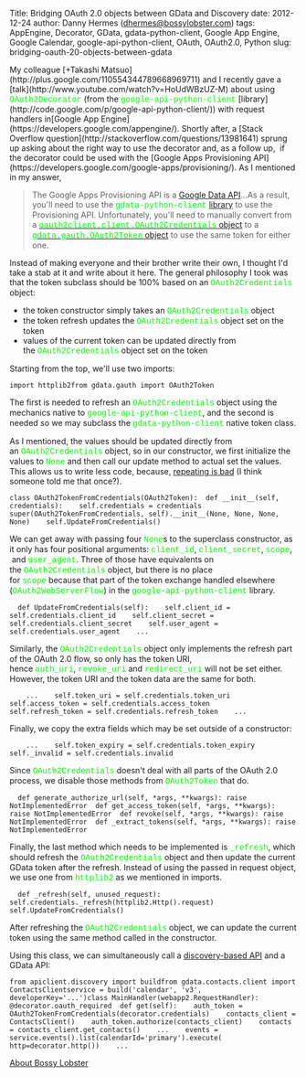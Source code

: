 Title: Bridging OAuth 2.0 objects between GData and Discovery
date: 2012-12-24
author: Danny Hermes (dhermes@bossylobster.com)
tags: AppEngine, Decorator, GData, gdata-python-client, Google App Engine, Google Calendar, google-api-python-client, OAuth, OAuth2.0, Python
slug: bridging-oauth-20-objects-between-gdata

<p>
My colleague [+Takashi
Matsuo](http://plus.google.com/110554344789668969711) and I recently
gave a [talk](http://www.youtube.com/watch?v=HoUdWBzUZ-M) about using
<span
style="color: lime; font-family: Courier New, Courier, monospace;">OAuth2Decorator</span>
(from the <span
style="color: lime; font-family: Courier New, Courier, monospace;">google-api-python-client</span>
[library](http://code.google.com/p/google-api-python-client/)) with
request handlers in[Google App
Engine](https://developers.google.com/appengine/). Shortly after, a
[Stack Overflow question](http://stackoverflow.com/questions/13981641)
sprung up asking about the right way to use the decorator and, as a
follow up,  if the decorator could be used with the [Google Apps
Provisioning
API](https://developers.google.com/google-apps/provisioning/). As I
mentioned in my answer,  

> The Google Apps Provisioning API is a [Google Data
> API](https://developers.google.com/gdata/docs/2.0/reference)...As a
> result, you'll need to use the <span
> style="color: lime; font-family: Courier New, Courier, monospace;">gdata-python-client</span>
> [library](http://code.google.com/p/gdata-python-client/) to use the
> Provisioning API. Unfortunately, you'll need to manually convert from
> a [<span
> style="color: lime; font-family: Courier New, Courier, monospace;">oauth2client.client.OAuth2Credentials</span>
> object](http://code.google.com/p/google-api-python-client/source/browse/oauth2client/client.py?r=efd0ccd31d6c16ddf9f65ba5c31c7033749be0e1#349)
> to a [<span
> style="color: lime; font-family: Courier New, Courier, monospace;">gdata.gauth.OAuth2Token</span>
> object](http://code.google.com/p/gdata-python-client/source/browse/src/gdata/gauth.py?r=cf0208e89433800c713495654774f36d84e894b3#1143)
> to use the same token for either one.

Instead of making everyone and their brother write their own, I thought
I'd take a stab at it and write about it here. The general philosophy I
took was that the token subclass should be 100% based on an <span
style="color: lime; font-family: Courier New, Courier, monospace;">OAuth2Credentials</span>
object:   

-   the token constructor simply takes an <span
    style="color: lime; font-family: 'Courier New', Courier, monospace;">OAuth2Credentials</span> object
-   the token refresh updates the <span
    style="color: lime; font-family: 'Courier New', Courier, monospace;">OAuth2Credentials</span> object
    set on the token
-   values of the current token can be updated directly from the <span
    style="color: lime; font-family: 'Courier New', Courier, monospace;">OAuth2Credentials</span> object
    set on the token

Starting from the top, we'll use two imports:  

~~~~ {.prettyprint style="background-color: white;"}
import httplib2from gdata.gauth import OAuth2Token
~~~~

The first is needed to refresh an <span
style="color: lime; font-family: 'Courier New', Courier, monospace;">OAuth2Credentials</span> object
using the mechanics native to <span
style="color: lime; font-family: 'Courier New', Courier, monospace;">google-api-python-client</span>,
and the second is needed so we may subclass the <span
style="color: lime; font-family: 'Courier New', Courier, monospace;">gdata-python-client</span> native
token class.  
  
As I mentioned, the values should be updated directly from an <span
style="color: lime; font-family: 'Courier New', Courier, monospace;">OAuth2Credentials</span> object,
so in our constructor, we first initialize the values to <span
style="color: lime; font-family: Courier New, Courier, monospace;">None</span>
and then call our update method to actual set the values. This allows us
to write less code, because, [repeating is
bad](http://en.wikipedia.org/wiki/Don't_repeat_yourself) (I think
someone told me that once?).   

~~~~ {.prettyprint style="background-color: white;"}
class OAuth2TokenFromCredentials(OAuth2Token):  def __init__(self, credentials):    self.credentials = credentials    super(OAuth2TokenFromCredentials, self).__init__(None, None, None, None)    self.UpdateFromCredentials()
~~~~

We can get away with passing four <span
style="color: lime; font-family: Courier New, Courier, monospace;">None</span>s
to the superclass constructor, as it only has four positional arguments:
<span
style="color: lime; font-family: Courier New, Courier, monospace;">client\_id</span>, <span
style="color: lime; font-family: 'Courier New', Courier, monospace;">client\_secret</span>,
<span
style="color: lime; font-family: Courier New, Courier, monospace;">scope</span>,
 and <span
style="color: lime; font-family: Courier New, Courier, monospace;">user\_agent</span>.
Three of those have equivalents on the <span
style="color: lime; font-family: 'Courier New', Courier, monospace;">OAuth2Credentials</span> object,
but there is no place for <span
style="color: lime; font-family: 'Courier New', Courier, monospace;">scope</span> because that
part of the token exchange handled elsewhere (<span
style="color: lime; font-family: Courier New, Courier, monospace;">OAuth2WebServerFlow</span>) in
the <span
style="color: lime; font-family: 'Courier New', Courier, monospace;">google-api-python-client</span> library.  

~~~~ {.prettyprint style="background-color: white;"}
  def UpdateFromCredentials(self):    self.client_id = self.credentials.client_id    self.client_secret = self.credentials.client_secret    self.user_agent = self.credentials.user_agent    ...
~~~~

Similarly, the <span
style="color: lime; font-family: 'Courier New', Courier, monospace;">OAuth2Credentials</span> object
only implements the refresh part of the OAuth 2.0 flow, so only has the
token URI, hence <span
style="color: lime; font-family: Courier New, Courier, monospace;">auth\_uri</span>, <span
style="color: lime; font-family: 'Courier New', Courier, monospace;">revoke\_uri</span> and <span
style="color: lime; font-family: Courier New, Courier, monospace;">redirect</span><span
style="color: lime; font-family: 'Courier New', Courier, monospace;">\_uri</span> will
not be set either. However, the token URI and the token data are the
same for both.  

~~~~ {.prettyprint style="background-color: white;"}
    ...    self.token_uri = self.credentials.token_uri    self.access_token = self.credentials.access_token    self.refresh_token = self.credentials.refresh_token    ...
~~~~

Finally, we copy the extra fields which may be set outside of a
constructor:  

~~~~ {.prettyprint style="background-color: white;"}
    ...    self.token_expiry = self.credentials.token_expiry    self._invalid = self.credentials.invalid
~~~~

Since <span
style="color: lime; font-family: 'Courier New', Courier, monospace;">OAuth2Credentials</span> doesn't
deal with all parts of the OAuth 2.0 process, we disable those methods
from <span
style="color: lime; font-family: 'Courier New', Courier, monospace;">OAuth2Token</span> that
do.  

~~~~ {.prettyprint style="background-color: white;"}
  def generate_authorize_url(self, *args, **kwargs): raise NotImplementedError  def get_access_token(self, *args, **kwargs): raise NotImplementedError  def revoke(self, *args, **kwargs): raise NotImplementedError  def _extract_tokens(self, *args, **kwargs): raise NotImplementedError
~~~~

Finally, the last method which needs to be implemented is <span
style="color: lime; font-family: Courier New, Courier, monospace;">\_refresh</span>,
which should refresh the <span
style="color: lime; font-family: 'Courier New', Courier, monospace;">OAuth2Credentials</span> object
and then update the current GData token after the refresh. Instead of
using the passed in request object, we use one from <span
style="color: lime; font-family: Courier New, Courier, monospace;">httplib2</span>
as we mentioned in imports.  

~~~~ {.prettyprint style="background-color: white;"}
  def _refresh(self, unused_request):    self.credentials._refresh(httplib2.Http().request)    self.UpdateFromCredentials()
~~~~

After refreshing the <span
style="color: lime; font-family: 'Courier New', Courier, monospace;">OAuth2Credentials</span> object,
we can update the current token using the same method called in the
constructor.  
  
Using this class, we can simultaneously call a [discovery-based
API](https://developers.google.com/discovery/v1/getting_started#background)
and a GData API:   

~~~~ {.prettyprint style="background-color: white;"}
from apiclient.discovery import buildfrom gdata.contacts.client import ContactsClientservice = build('calendar', 'v3', developerKey='...')class MainHandler(webapp2.RequestHandler):  @decorator.oauth_required  def get(self):    auth_token = OAuth2TokenFromCredentials(decorator.credentials)    contacts_client = ContactsClient()    auth_token.authorize(contacts_client)    contacts = contacts_client.get_contacts()    ...    events = service.events().list(calendarId='primary').execute(        http=decorator.http())    ...
~~~~

[About Bossy Lobster](https://profiles.google.com/114760865724135687241)

</p>

